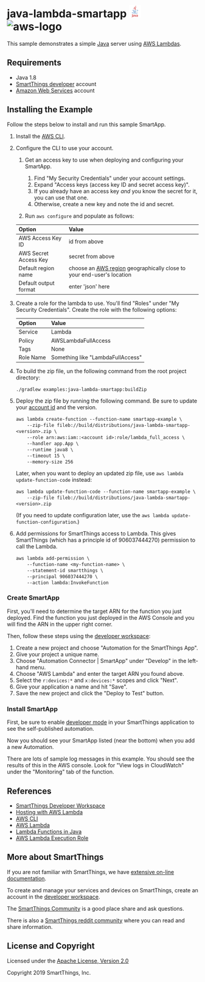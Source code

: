 # java-lambda-smartapp ![java-logo](../../docs/java-logo.png) ![aws-logo](../../docs/aws-logo.png)

This sample demonstrates a simple [Java](https://www.oracle.com/java/) server using
[AWS Lambdas](https://aws.amazon.com).

## Requirements

* Java 1.8
* [SmartThings developer](https://devworkspace.developer.samsung.com) account
* [Amazon Web Services](https://aws.amazon.com/) account

## Installing the Example

Follow the steps below to install and run this sample SmartApp.

1. Install the [AWS CLI](https://docs.aws.amazon.com/cli/latest/userguide/cli-chap-install.html).
2. Configure the CLI to use your account.

    1. Get an access key to use when deploying and configuring your SmartApp.

        1. Find "My Security Credentials" under your account settings.
        2. Expand "Access keys (access key ID and secret access key)".
        3. If you already have an access key _and_ you know the secret for it, you can use that one.
        4. Otherwise, create a new key and note the id and secret.

    1. Run `aws configure` and populate as follows:

    | Option                | Value                               |
    |-----------------------|-------------------------------------|
    | AWS Access Key ID     | id from above                       |
    | AWS Secret Access Key | secret from above                   |
    | Default region name   | choose an [AWS region](https://docs.aws.amazon.com/AmazonRDS/latest/UserGuide/Concepts.RegionsAndAvailabilityZones.html) geographically close to your end-user's location |
    | Default output format | enter 'json' here                   |

3. Create a role for the lambda to use. You'll find "Roles" under "My Security Credentials".
   Create the role with the following options:


    | Option    | Value                             |
    |-----------|-----------------------------------|
    | Service   | Lambda                            |
    | Policy    | AWSLambdaFullAccess               |
    | Tags      | None                              |
    | Role Name | Something like "LambdaFullAccess" |

3. To build the zip file, un the following command from the root project directory:

    ```
    ./gradlew examples:java-lambda-smartapp:buildZip
    ```

1. Deploy the zip file by running the following command. Be sure to update your
   [account id](https://docs.aws.amazon.com/IAM/latest/UserGuide/console_account-alias.html)
   and the version.

    ```
    aws lambda create-function --function-name smartapp-example \
        --zip-file fileb://build/distributions/java-lambda-smartapp-<version>.zip \
        --role arn:aws:iam::<account id>:role/lambda_full_access \
        --handler app.App \
        --runtime java8 \
        --timeout 15 \
        --memory-size 256
    ```

    Later, when you want to deploy an updated zip file, use `aws lambda update-function-code` instead:

    ```
    aws lambda update-function-code --function-name smartapp-example \
        --zip-file fileb://build/distributions/java-lambda-smartapp-<version>.zip
    ```

    (If you need to update configuration later, use the `aws lambda update-function-configuration`.)

4. Add permissions for SmartThings access to Lambda. This gives SmartThings (which has a principle
    id of 906037444270) permission to call the Lambda.

    ```
    aws lambda add-permission \
        --function-name <my-function-name> \
        --statement-id smartthings \
        --principal 906037444270 \
        --action lambda:InvokeFunction
    ```

### Create SmartApp

First, you'll need to determine the target ARN for the function you just deployed. Find the
function you just deployed in the AWS Console and you will find the ARN in the upper right
corner.

Then, follow these steps using the
[developer workspace](https://smartthings.developer.samsung.com/workspace/):

  1. Create a new project and choose "Automation for the SmartThings App".
  1. Give your project a unique name.
  1. Choose "Automation Connector | SmartApp" under "Develop" in the left-hand menu.
  1. Choose "AWS Lambda" and enter the target ARN you found above.
  1. Select the `r:devices:*` and `x:devices:*` scopes and click "Next".
  1. Give your application a name and hit "Save".
  1. Save the new project and click the "Deploy to Test" button.

### Install SmartApp

First, be sure to enable
[developer mode](https://smartthings.developer.samsung.com/docs/guides/testing/developer-mode.html#Enable-Developer-Mode)
in your SmartThings application to see the self-published automation.

Now you should see your SmartApp listed (near the bottom) when you add a new Automation.

There are lots of sample log messages in this example. You should see the results of this
in the AWS console. Look for "View logs in CloudWatch" under the "Monitoring" tab of the
function.

## References

- [SmartThings Developer Workspace](https://devworkspace.developer.samsung.com)
- [Hosting with AWS Lambda](https://smartthings.developer.samsung.com/docs/guides/smartapps/aws-lambda.html)
- [AWS CLI](https://docs.aws.amazon.com/cli/latest/userguide/cli-chap-install.html)
- [AWS Lambda](https://aws.amazon.com/lambda/)
- [Lambda Functions in Java](https://docs.aws.amazon.com/lambda/latest/dg/java-programming-model.html)
- [AWS Lambda Execution Role](https://docs.aws.amazon.com/lambda/latest/dg/lambda-intro-execution-role.html)

## More about SmartThings

If you are not familiar with SmartThings, we have
[extensive on-line documentation](https://smartthings.developer.samsung.com/develop/index.html).

To create and manage your services and devices on SmartThings, create an account in the
[developer workspace](https://devworkspace.developer.samsung.com/).

The [SmartThings Community](https://community.smartthings.com/c/developers/) is a good place share and
ask questions.

There is also a [SmartThings reddit community](https://www.reddit.com/r/SmartThings/) where you
can read and share information.

## License and Copyright

Licensed under the [Apache License, Version 2.0](https://www.apache.org/licenses/LICENSE-2.0)

Copyright 2019 SmartThings, Inc.
